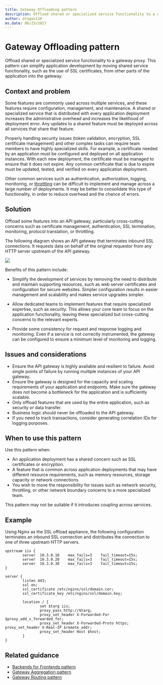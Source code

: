 ```yaml
---
title: Gateway Offloading pattern
description: Offload shared or specialized service functionality to a gateway proxy.
author: dragon119
ms.date: 06/23/2017
---
```


# Gateway Offloading pattern

Offload shared or specialized service functionality to a gateway proxy. This pattern can simplify application development by moving shared service functionality, such as the use of SSL certificates, from other parts of the application into the gateway.

## Context and problem

Some features are commonly used across multiple services, and these features require configuration, management, and maintenance. A shared or specialized service that is distributed with every application deployment increases the administrative overhead and increases the likelihood of deployment error. Any updates to a shared feature must be deployed across all services that share that feature.

Properly handling security issues (token validation, encryption, SSL certificate management) and other complex tasks can require team members to have highly specialized skills. For example, a certificate needed by an application must be configured and deployed on all application instances. With each new deployment, the certificate must be managed to ensure that it does not expire. Any common certificate that is due to expire must be updated, tested, and verified on every application deployment.

Other common services such as authentication, authorization, logging, monitoring, or [throttling](./throttling.md) can be difficult to implement and manage across a large number of deployments. It may be better to consolidate this type of functionality, in order to reduce overhead and the chance of errors.

## Solution

Offload some features into an API gateway, particularly cross-cutting concerns such as certificate management, authentication, SSL termination, monitoring, protocol translation, or throttling. 

The following diagram shows an API gateway that terminates inbound SSL connections. It requests data on behalf of the original requestor from any HTTP server upstream of the API gateway.

 ![](./_images/gateway-offload.png)
 
Benefits of this pattern include:

- Simplify the development of services by removing the need to distribute and maintain supporting resources, such as web server certificates and configuration for secure websites. Simpler configuration results in easier management and scalability and makes service upgrades simpler.

- Allow dedicated teams to implement features that require specialized expertise, such as security. This allows your core team to focus on the application functionality, leaving these specialized but cross-cutting concerns to the relevant experts.

- Provide some consistency for request and response logging and monitoring. Even if a service is not correctly instrumented, the gateway can be configured to ensure a minimum level of monitoring and logging.

## Issues and considerations

- Ensure the API gateway is highly available and resilient to failure. Avoid single points of failure by running multiple instances of your API gateway. 
- Ensure the gateway is designed for the capacity and scaling requirements of your application and endpoints. Make sure the gateway does not become a bottleneck for the application and is sufficiently scalable.
- Only offload features that are used by the entire application, such as security or data transfer.
- Business logic should never be offloaded to the API gateway. 
- If you need to track transactions, consider generating correlation IDs for logging purposes.

## When to use this pattern

Use this pattern when:

- An application deployment has a shared concern such as SSL certificates or encryption.
- A feature that is common across application deployments that may have different resource requirements, such as memory resources, storage capacity or network connections.
- You wish to move the responsibility for issues such as network security, throttling, or other network boundary concerns to a more specialized team.

This pattern may not be suitable if it introduces coupling across services.

## Example

Using Nginx as the SSL offload appliance, the following configuration terminates an inbound SSL connection and distributes the connection to one of three upstream HTTP servers.

```
upstream iis {
        server  10.3.0.10    max_fails=3    fail_timeout=15s;
        server  10.3.0.20    max_fails=3    fail_timeout=15s;
        server  10.3.0.30    max_fails=3    fail_timeout=15s;
}

server {
        listen 443;
        ssl on;
        ssl_certificate /etc/nginx/ssl/domain.cer;
        ssl_certificate_key /etc/nginx/ssl/domain.key;

        location / {
                set $targ iis;
                proxy_pass http://$targ;
                proxy_set_header X-Forwarded-For $proxy_add_x_forwarded_for;
                proxy_set_header X-Forwarded-Proto https;
proxy_set_header X-Real-IP $remote_addr;
                proxy_set_header Host $host;
        }
}
```

## Related guidance

- [Backends for Frontends pattern](./backends-for-frontends.md)
- [Gateway Aggregation pattern](./gateway-aggregation.md)
- [Gateway Routing pattern](./gateway-routing.md)


